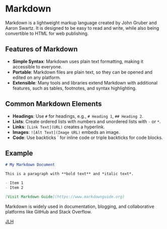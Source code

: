 # Markdown

Markdown is a lightweight markup language created by John Gruber and Aaron Swartz. It is designed to be easy to read and write, while also being convertible to HTML for web publishing.

## Features of Markdown

- **Simple Syntax**: Markdown uses plain text formatting, making it accessible to everyone.
- **Portable**: Markdown files are plain text, so they can be opened and edited on any platform.
- **Extensible**: Many tools and libraries extend Markdown with additional features, such as tables, footnotes, and syntax highlighting.

## Common Markdown Elements

- **Headings**: Use `#` for headings, e.g., `# Heading 1`, `## Heading 2`.
- **Lists**: Create ordered lists with numbers and unordered lists with `-` or `*`.
- **Links**: `[Link Text](URL)` creates a hyperlink.
- **Images**: `![Alt Text](Image URL)` embeds an image.
- **Code**: Use backticks \` for inline code or triple backticks for code blocks.

## Example

```markdown
# My Markdown Document

This is a paragraph with **bold text** and *italic text*.

- Item 1
- Item 2

[Visit Markdown Guide](https://www.markdownguide.org)
```

Markdown is widely used in documentation, blogging, and collaborative platforms like GitHub and Stack Overflow.

[JLH](people.md)
